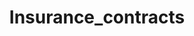 ---  
schema: Insurance_contracts,Insurance_contracts,Insurance_contracts,Insurance_contracts,Insurance_contracts,Insurance_contracts,Insurance_contracts,Insurance_contracts,Insurance_contracts,Insurance_contracts  
title: Insurance_contracts  
organization: Sample Department  
notes: Used in 10 lineage(s)  
resources:  
  - name: Insurance_contracts 
    url: abfs://system/Insurance_contracts 
    format : parquet  
license: None  
category:
  - Education  
maintainer: User  
maintainer_email: UserMail  
---